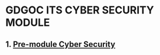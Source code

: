 # GDGOC ITS CYBER SECURITY MODULE

## 1. [Pre-module Cyber Security]([https://github.com/nblirwn/gdgocits-2025-cysec-module/wiki])
